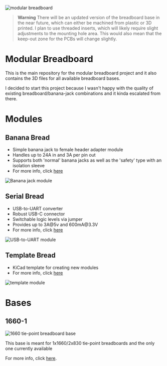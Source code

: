 ![modular breadboard](./images/base%20logo.png)

> **Warning** There will be an updated version of the breadboard base in the near future, which can either be machined from plastic or 3D printed. I plan to use threaded inserts, which will likely require slight adjustments to the mounting hole area. This would also mean that the keep-out zone for the PCBs will change slightly.

# Modular Breadboard

This is the main repository for the modular breadboard project and it also contains the 3D files for all available breadboard bases.

I decided to start this project because I wasn't happy with the quality of existing breadboard/banana-jack combinations and it kinda escalated from there.

# Modules

## Banana Bread

- Simple banana jack to female header adapter module
- Handles up to 24A in and 3A per pin out
- Supports both 'normal' banana jacks as well as the 'safety' type with an isolation sleeve
- For more info, click [here](https://github.com/testudor/banana-bread)

![Banana jack module](./images/Banana%20Bread/front.png)

## Serial Bread

- USB-to-UART converter
- Robust USB-C connector
- Switchable logic levels via jumper
- Provides up to 3A@5v and 600mA@3<area>.3V
- For more info, click [here](https://github.com/testudor/serial-bread)

![USB-to-UART module](./images/Serial%20Bread/front.png)

## Template Bread

- KiCad template for creating new modules
- For more info, click [here](https://github.com/testudor/template-bread)

![template module](./images/Template%20Bread/front.png)

# Bases

## 1660-1

![1660 tie-point breadboard base](./images/base%201660-1%20cnc%20small.png)

This base is meant for 1x1660/2x830 tie-point breadboards and the only one currently available

For more info, click [here](https://github.com/testudor/modular-breadboard-base/tree/main/base/1660-1).
